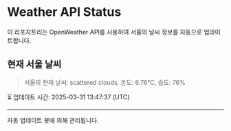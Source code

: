 
# Weather API Status

이 리포지토리는 OpenWeather API를 사용하여 서울의 날씨 정보를 자동으로 업데이트합니다.

## 현재 서울 날씨
> 서울의 현재 날씨: scattered clouds, 온도: 6.76°C, 습도: 76%

⏳ 업데이트 시간: 2025-03-31 13:47:37 (UTC)

---
자동 업데이트 봇에 의해 관리됩니다.
